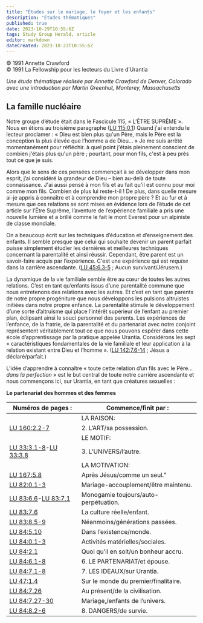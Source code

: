 ```yaml
---
title: "Études sur le mariage, le foyer et les enfants"
description: "Études thématiques"
published: true
date: 2023-10-29T10:55:6Z
tags: Study Group Herald, article
editor: markdown
dateCreated: 2023-10-23T10:55:6Z
---
```


<p class="v-card v-sheet theme--light grey lighten-3 px-2">© 1991 Annette Crawford<br>© 1991 La Fellowship pour les lecteurs du Livre d’Urantia</p>


_Une étude thématique réalisée par Annette Crawford de Denver, Colorado <br> avec une introduction par Martin Greenhut, Monterey, Massachusetts_

## La famille nucléaire

Notre groupe d’étude était dans le Fascicule 115, « L’ÊTRE SUPRÊME ». Nous en étions au troisième paragraphe ([LU 115:0.1](/fr/The_Urantia_Book/115#p0_1)) Quand j'ai entendu le lecteur proclamer : « Dieu est bien plus qu'un Père, mais le Père est la conception la plus élevée que l’homme a de Dieu... » Je me suis arrêté momentanément pour réfléchir. à quel point j'étais pleinement conscient de combien j'étais plus qu'un père ; pourtant, pour mon fils, c'est à peu près tout ce que je suis.

Alors que le sens de ces pensées commençait à se développer dans mon esprit, j’ai considéré la grandeur de Dieu – bien au-delà de toute connaissance. J'ai aussi pensé à mon fils et au fait qu'il est connu pour moi comme mon fils. Combien de plus lui reste-t-il ! De plus, dans quelle mesure ai-je appris à connaître et à comprendre mon propre père ? Et au fur et à mesure que ces relations se sont mises en évidence lors de l’étude de cet article sur l’Être Suprême, l’aventure de l’expérience familiale a pris une nouvelle lumière et a brillé comme le fait le mont Everest pour un alpiniste de classe mondiale.

On a beaucoup écrit sur les techniques d’éducation et d’enseignement des enfants. Il semble presque que celui qui souhaite devenir un parent parfait puisse simplement étudier les dernières et meilleures techniques concernant la parentalité et ainsi réussir. Cependant, être parent est un savoir-faire acquis par l’expérience. C'est une expérience qui est _requise_ dans la carrière ascendante. ([LU 45:6.3-5](/fr/The_Urantia_Book/45#p6_3) ; Aucun survivant/Jérusem.)

La dynamique de la vie familiale semble être au cœur de toutes les autres relations. C’est en tant qu’enfants issus d’une parentalité commune que nous entretenons des relations avec les autres. Et c’est en tant que parents de notre propre progéniture que nous développons les pulsions altruistes initiées dans notre propre enfance. La parentalité stimule le développement d’une sorte d’altruisme qui place l’intérêt supérieur de l’enfant au premier plan, éclipsant ainsi le souci personnel des parents. Les expériences de l’enfance, de la fratrie, de la parentalité et du partenariat avec notre conjoint représentent véritablement tout ce que nous pouvons espérer dans cette école d’apprentissage par la pratique appelée Urantia. Considérons les sept « caractéristiques fondamentales de la vie familiale et leur application à la relation existant entre Dieu et l’homme ». ([LU 142:7.6-14](/fr/The_Urantia_Book/142#p7_6) ; Jésus a déclaré/parfait.)

L’idée d’apprendre à connaître « toute cette relation d’un fils avec le Père... _dans la perfection_ » est le but central de toute notre carrière ascendante et nous commençons ici, sur Urantia, en tant que créatures sexuelles :

**Le partenariat des hommes et des femmes**

Numéros de pages : | Commence/finit par :
--- | ---
&nbsp; | LA RAISON:
[LU 160:2.2-7](/fr/The_Urantia_Book/160#p2_2)| 2\. L’ART/sa possession.
&nbsp; | LE MOTIF:
[LU 33:3.1-8](/fr/The_Urantia_Book/33#p3_1)-[LU 33:3.8](/fr/The_Urantia_Book/33#p3_8) | 3\. L’UNIVERS/l’autre.
&nbsp; | LA MOTIVATION:
[LU 167:5.8](/fr/The_Urantia_Book/167#p5_8) | Après Jésus/comme un seul."
[LU 82:0.1-3](/fr/The_Urantia_Book/82#p0_1) | Mariage-accouplement/être maintenu.
[LU 83:6.6](/fr/The_Urantia_Book/83#p6_6)-[LU 83:7.1](/fr/The_Urantia_Book/83#p7_1) | Monogamie toujours/auto-perpétuation.
[LU 83:7.6](/fr/The_Urantia_Book/83#p7_6) | La culture réelle/enfant.
[LU 83:8.5-9](/fr/The_Urantia_Book/83#p8_5) | Néanmoins/générations passées.
[LU 84:5.10](/fr/The_Urantia_Book/84#p5_10) | Dans l’existence/monde.
[LU 84:0.1-3](/fr/The_Urantia_Book/84#p0_1) | Activités matérielles/sociales.
[LU 84:2.1](/fr/The_Urantia_Book/84#p2_1) | Quoi qu’il en soit/un bonheur accru.
[LU 84:6.1-8](/fr/The_Urantia_Book/84#p6_1) | 6\. LE PARTENARIAT/et épouse.
[LU 84:7.1-8](/fr/The_Urantia_Book/84#p7_1) | 7\. LES IDEAUX/sur Urantia.
[LU 47:1.4](/fr/The_Urantia_Book/47#p1_4) | Sur le monde du premier/finalitaire.
[LU 84:7.26](/fr/The_Urantia_Book/84#p7_26) | Au présent/de la civilisation.
[LU 84:7.27-30](/fr/The_Urantia_Book/84#p7_27) | Mariage,/enfants de l’univers.
[LU 84:8.2-6](/fr/The_Urantia_Book/84#p8_2) | 8\. DANGERS/de survie.

